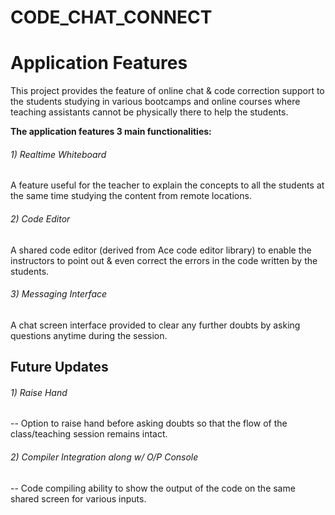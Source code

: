 # CODE_CHAT_CONNECT

# Application Features

This project provides the feature of online chat & code correction support to the students studying in various bootcamps and online courses where teaching assistants cannot be physically there to help the students.

**The application features 3 main functionalities:**

###### *1) Realtime Whiteboard*

A feature useful for the teacher to explain the concepts to all the students at the same time studying the content from remote locations.

###### *2) Code Editor*

A shared code editor (derived from Ace code editor library) to enable the instructors to point out & even correct the errors in the code written by the students.

###### *3) Messaging Interface*

A chat screen interface provided to clear any further doubts by asking questions anytime during the session.



## Future Updates

###### *1) Raise Hand*

-- Option to raise hand before asking doubts so that the flow of the class/teaching session remains intact.

###### *2) Compiler Integration along w/ O/P Console*

-- Code compiling ability to show the output of the code on the same shared screen for various inputs.
